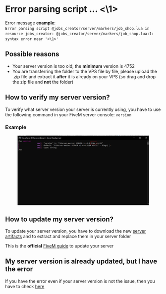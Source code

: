 # Error parsing script ... <\1>

Error message **example**:\
`Error parsing script @jobs_creator/server/markers/job_shop.lua in resource jobs_creator: @jobs_creator/server/markers/job_shop.lua:1: syntax error near '<\1>'`

## Possible reasons

* Your server version is too old, the **minimum** version is 4752
* You are transferring the folder to the VPS file by file, please upload the .zip file and extract it **after** it is already on your VPS (so drag and drop the zip file and **not** the folder)

## How to verify my server version?

To verify what server version your server is currently using, you have to use the following command in your FiveM server console: `version`

### Example

<figure><img src="../.gitbook/assets/version_example.jpg" alt=""><figcaption></figcaption></figure>

## How to update my server version?

To update your server version, you have to download the new [server artifacts](https://runtime.fivem.net/artifacts/fivem/build\_server\_windows/master/) and to extract and replace them in your server folder

This is the **official** [FiveM guide](https://docs.fivem.net/docs/server-manual/setting-up-a-server/) to update your server

## My server version is already updated, but I have the error

If you have the error even if your server version is not the issue, then you have to check [here](failed-to-verify-protected-resource.md)
